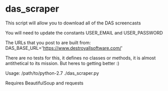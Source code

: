 das_scraper
===========

This script will allow you to download all of the DAS screencasts

You will need to update the constants USER_EMAIL and USER_PASSWORD

The URLs that you post to are built from:
DAS_BASE_URL='https://www.destroyallsoftware.com/'

There are no tests for this, it defines no classes or methods, it is almost antithetical to its mission. But heres to getting better :)

Usage:
/path/to/python-2.7 ./das_scraper.py

Requires BeautifulSoup and requests
